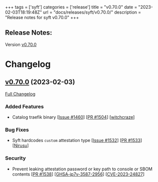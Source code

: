 +++
tags = ['syft']
categories = ['release']
title = "v0.70.0"
date = "2023-02-03T18:19:48Z"
url = "docs/releases/syft/v0.70.0/"
description = "Release notes for syft v0.70.0"
+++

## Release Notes:
Version [v0.70.0](https://github.com/anchore/syft/releases/tag/v0.70.0)

# Changelog

## [v0.70.0](https://github.com/anchore/syft/tree/v0.70.0) (2023-02-03)

[Full Changelog](https://github.com/anchore/syft/compare/v0.69.1...v0.70.0)

### Added Features

- Catalog traefik binary [[Issue #1460](https://github.com/anchore/syft/issues/1460)] [[PR #1504](https://github.com/anchore/syft/pull/1504)] [[witchcraze](https://github.com/witchcraze)]

### Bug Fixes

- Syft hardcodes `custom` attestation type  [[Issue #1532](https://github.com/anchore/syft/issues/1532)] [[PR #1533](https://github.com/anchore/syft/pull/1533)] [[Nirusu](https://github.com/Nirusu)]

### Security

- Prevent leaking attestation password or key path to console or SBOM contents [[PR #1538](https://github.com/anchore/syft/pull/1538)] [[GHSA-jp7v-3587-2956](https://github.com/anchore/syft/security/advisories/GHSA-jp7v-3587-2956)] [[CVE-2023-24827](https://nvd.nist.gov/vuln/detail/CVE-2023-24827)]
